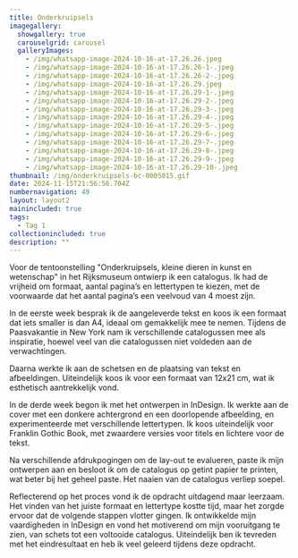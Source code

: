 ```yaml
---
title: Onderkruipsels
imagegallery:
  showgallery: true
  carouselgrid: carousel
  galleryImages:
    - /img/whatsapp-image-2024-10-16-at-17.26.26.jpeg
    - /img/whatsapp-image-2024-10-16-at-17.26.26-1-.jpeg
    - /img/whatsapp-image-2024-10-16-at-17.26.26-2-.jpeg
    - /img/whatsapp-image-2024-10-16-at-17.26.29.jpeg
    - /img/whatsapp-image-2024-10-16-at-17.26.29-1-.jpeg
    - /img/whatsapp-image-2024-10-16-at-17.26.29-2-.jpeg
    - /img/whatsapp-image-2024-10-16-at-17.26.29-3-.jpeg
    - /img/whatsapp-image-2024-10-16-at-17.26.29-4-.jpeg
    - /img/whatsapp-image-2024-10-16-at-17.26.29-5-.jpeg
    - /img/whatsapp-image-2024-10-16-at-17.26.29-6-.jpeg
    - /img/whatsapp-image-2024-10-16-at-17.26.29-7-.jpeg
    - /img/whatsapp-image-2024-10-16-at-17.26.29-8-.jpeg
    - /img/whatsapp-image-2024-10-16-at-17.26.29-9-.jpeg
    - /img/whatsapp-image-2024-10-16-at-17.26.29-10-.jpeg
thumbnail: /img/onderkruipsels-bc-0005015.gif
date: 2024-11-15T21:56:56.704Z
numbernavigation: 49
layout: layout2
mainincluded: true
tags:
  - Tag 1
collectionincluded: true
description: ""
---
```

<!--StartFragment-->

Voor de tentoonstelling "Onderkruipsels, kleine dieren in kunst en wetenschap" in het Rijksmuseum ontwierp ik een catalogus. Ik had de vrijheid om formaat, aantal pagina’s en lettertypen te kiezen, met de voorwaarde dat het aantal pagina’s een veelvoud van 4 moest zijn.



In de eerste week besprak ik de aangeleverde tekst en koos ik een formaat dat iets smaller is dan A4, ideaal om gemakkelijk mee te nemen. Tijdens de Paasvakantie in New York nam ik verschillende catalogussen mee als inspiratie, hoewel veel van die catalogussen niet voldeden aan de verwachtingen.



Daarna werkte ik aan de schetsen en de plaatsing van tekst en afbeeldingen. Uiteindelijk koos ik voor een formaat van 12x21 cm, wat ik esthetisch aantrekkelijk vond.



In de derde week begon ik met het ontwerpen in InDesign. Ik werkte aan de cover met een donkere achtergrond en een doorlopende afbeelding, en experimenteerde met verschillende lettertypen. Ik koos uiteindelijk voor Franklin Gothic Book, met zwaardere versies voor titels en lichtere voor de tekst.



Na verschillende afdrukpogingen om de lay-out te evalueren, paste ik mijn ontwerpen aan en besloot ik om de catalogus op getint papier te printen, wat beter bij het geheel paste. Het naaien van de catalogus verliep soepel.



Reflecterend op het proces vond ik de opdracht uitdagend maar leerzaam. Het vinden van het juiste formaat en lettertype kostte tijd, maar het zorgde ervoor dat de volgende stappen vlotter gingen. Ik ontwikkelde mijn vaardigheden in InDesign en vond het motiverend om mijn vooruitgang te zien, van schets tot een voltooide catalogus. Uiteindelijk ben ik tevreden met het eindresultaat en heb ik veel geleerd tijdens deze opdracht.

<!--EndFragment-->